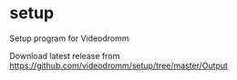 # setup
Setup program for Videodromm

Download latest release from https://github.com/videodromm/setup/tree/master/Output

